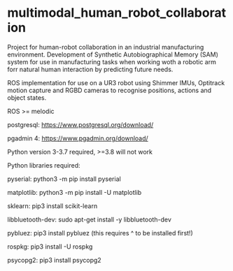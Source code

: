 # multimodal_human_robot_collaboration

Project for human-robot collaboration in an industrial manufacturing environment. Development of Synthetic Autobiographical Memory (SAM) system for use in manufacturing tasks when working woth a robotic arm forr natural human interaction by predicting future needs.

ROS implementation for use on a UR3 robot using Shimmer IMUs, Optitrack motion capture and RGBD cameras to recognise positions, actions and object states.

ROS >= melodic

postgresql: https://www.postgresql.org/download/

pgadmin 4: https://www.pgadmin.org/download/

Python version 3-3.7 required, >=3.8 will not work

Python libraries required:

  pyserial: python3 -m pip install pyserial

  matplotlib: python3 -m pip install -U matplotlib

  sklearn: pip3 install scikit-learn

  libbluetooth-dev: sudo apt-get install -y libbluetooth-dev

  pybluez: pip3 install pybluez (this requires ^ to be installed first!)

  rospkg: pip3 install -U rospkg

  psycopg2: pip3 install psycopg2
